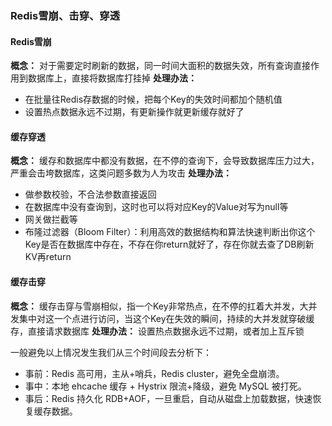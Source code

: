 ### Redis雪崩、击穿、穿透
#### Redis雪崩
**概念：**
对于需要定时刷新的数据，同一时间大面积的数据失效，所有查询直接作用到数据库上，直接将数据库打挂掉
**处理办法：**
+ 在批量往Redis存数据的时候，把每个Key的失效时间都加个随机值
+ 设置热点数据永远不过期，有更新操作就更新缓存就好了
#### 缓存穿透
**概念：**
缓存和数据库中都没有数据，在不停的查询下，会导致数据库压力过大，严重会击垮数据库，这类问题多数为人为攻击
**处理办法：**
+ 做参数校验，不合法参数直接返回
+ 在数据库中没有查询到，这时也可以将对应Key的Value对写为null等
+ 网关做拦截等
+ 布隆过滤器（Bloom Filter）：利用高效的数据结构和算法快速判断出你这个Key是否在数据库中存在，不存在你return就好了，存在你就去查了DB刷新KV再return
#### 缓存击穿
**概念：**
缓存击穿与雪崩相似，指一个Key非常热点，在不停的扛着大并发，大并发集中对这一个点进行访问，当这个Key在失效的瞬间，持续的大并发就穿破缓存，直接请求数据库
**处理办法：**
设置热点数据永远不过期，或者加上互斥锁

一般避免以上情况发生我们从三个时间段去分析下：
+ 事前：Redis 高可用，主从+哨兵，Redis cluster，避免全盘崩溃。
+ 事中：本地 ehcache 缓存 + Hystrix 限流+降级，避免 MySQL 被打死。
+ 事后：Redis 持久化 RDB+AOF，一旦重启，自动从磁盘上加载数据，快速恢复缓存数据。
